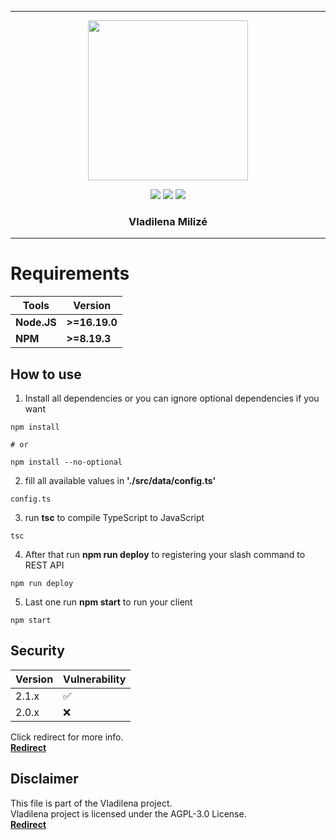 ***

<p align="center">
<img src="https://media.discordapp.net/attachments/945764804403036231/958419428058464287/ba3d8bb8c6072d30d650c6a0d6dec00b.jpg" width="256" height="256">
<p align="center">

<img src="https://img.shields.io/github/repo-size/Muunatic/Vladilena?style=flat-square">
<img src="https://img.shields.io/github/package-json/v/Muunatic/Vladilena?style=flat-square">
<img src="https://img.shields.io/snyk/vulnerabilities/github/Muunatic/Vladilena?style=flat-square">

<h3 align="center">Vladilena Milizé</h3>

***

# Requirements

|Tools|Version|
|-|-|
|**Node.JS**|**>=16.19.0**|
|**NPM**|**>=8.19.3**|

## How to use

1. Install all dependencies or you can ignore optional dependencies if you want
```
npm install

# or

npm install --no-optional
```
2. fill all available values in **'./src/data/config.ts'**
```
config.ts
```
3. run **tsc** to compile TypeScript to JavaScript
```
tsc
```
4. After that run **npm run deploy** to registering your slash command to REST API
```
npm run deploy
```
5. Last one run **npm start** to run your client
```
npm start
```

## Security

|Version|Vulnerability|
|-|-|
|2.1.x|:white_check_mark:|
|2.0.x|:x:|

Click redirect for more info.
<br>
<a href="https://github.com/Muunatic/Vladilena/security/policy">**Redirect**</a>

## Disclaimer

This file is part of the Vladilena project.
<br>
Vladilena project is licensed under the AGPL-3.0 License.
<br>
<a href="https://github.com/Muunatic/Vladilena/blob/v2/LICENSE">**Redirect**</a>
